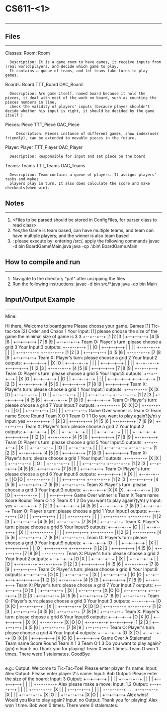 # CS611-<1>
## <Board game of Tic-tac-toe and Order and Chaos>
---------------------------------------------------------------------------
<Renming Zhang>
<Student Email>
<U97677301>

## Files
---------------------------------------------------------------------------
<A brief description of each file and what it does>
Classes:
   Room:
      Room

      Description: It is a game room to have games, it receive inputs from (real world)players, and decide which game to play.
      It contains a queue of teams, and let teams take turns to play games.
   Boards:
      Board
      TTT_Board
      OAC_Board

      Description: Are game itself, named board because it hold the pieces, it deal with most of the work on board, such as counting the pieces numbers in line,
      check the validity of players' inputs (because player shouldn't decide whether his input is right, it should be decided by the game itself )
   Pieces:
      Piece
      TTT_Piece
      OAC_Piece
   
         Description: Pieces instance of different games, show index(user friendly), can be extended to movable pieces in the future.
   Player:
      Player
      TTT_Player
      OAC_Player

      Description: Responsible for input and set piece on the board
   Teams:
      Teams
      TTT_Teams
      OAC_Teams

      Description: Team contains a queue of players. It assigns players' tasks and makes
      players play in turn. It also does calculate the score and make checkouts(when win).


## Notes
---------------------------------------------------------------------------
1. <Files to be parsed should be stored in ConfigFiles, for parser class to
   read class>
2. <Bonus Done>             Yes,the Game is team based, can have multiple teams, and team can have multiple players; and the winner is also team based
3. <Notes to grader>:
   please execute by:
   entering /src/,
   apply the following commands
   javac -d bin BoardGame\Main.java
   java -cp .\bin\ BoardGame.Main

## How to compile and run
---------------------------------------------------------------------------
1. Navigate to the directory "pa1" after unzipping the files
2. Run the following instructions:
   <Example below>
   javac -d bin src/*.java
   java -cp bin Main

## Input/Output Example
---------------------------------------------------------------------------
<Place here an example of how the program runs. Include both its
outputs and correctly formatted inputs. Please clearly mark the inputs.>
Mine:

Hi there, Welcome to boardgame
Please choose your game.
Games
[1] Tic-tac-toe
[2] Order and Chaos
1
Your Input: [1]
please choose the size of the game the minimal size of game is 3
3
+--+--+--+
|1 |2 |3 |
+--+--+--+
|4 |5 |6 |
+--+--+--+
|7 |8 |9 |
+--+--+--+
Team O:
Player's turn:
please choose a grid
3
Your Input:3
outputs:
+--+--+--+
|  |  |O |
+--+--+--+
|  |  |  |
+--+--+--+
|  |  |  |
+--+--+--+
+--+--+--+
|1 |2 |3 |
+--+--+--+
|4 |5 |6 |
+--+--+--+
|7 |8 |9 |
+--+--+--+
Team X:
Player's turn:
please choose a grid
2
Your Input:2
outputs:
+--+--+--+
|  |X |O |
+--+--+--+
|  |  |  |
+--+--+--+
|  |  |  |
+--+--+--+
+--+--+--+
|1 |2 |3 |
+--+--+--+
|4 |5 |6 |
+--+--+--+
|7 |8 |9 |
+--+--+--+
Team O:
Player's turn:
please choose a grid
5
Your Input:5
outputs:
+--+--+--+
|  |X |O |
+--+--+--+
|  |O |  |
+--+--+--+
|  |  |  |
+--+--+--+
+--+--+--+
|1 |2 |3 |
+--+--+--+
|4 |5 |6 |
+--+--+--+
|7 |8 |9 |
+--+--+--+
Team X:
Player's turn:
please choose a grid
1
Your Input:1
outputs:
+--+--+--+
|X |X |O |
+--+--+--+
|  |O |  |
+--+--+--+
|  |  |  |
+--+--+--+
+--+--+--+
|1 |2 |3 |
+--+--+--+
|4 |5 |6 |
+--+--+--+
|7 |8 |9 |
+--+--+--+
Team O:
Player's turn:
please choose a grid
7
Your Input:7
outputs:
+--+--+--+
|X |X |O |
+--+--+--+
|  |O |  |
+--+--+--+
|O |  |  |
+--+--+--+
Game Over
winner is Team O
Team name       Score   Round
Team X  0       1
Team O  1       1
Do you want to play again?(y/n)
y
Input: yes
+--+--+--+
|1 |2 |3 |
+--+--+--+
|4 |5 |6 |
+--+--+--+
|7 |8 |9 |
+--+--+--+
Team X:
Player's turn:
please choose a grid
2
Your Input:2
outputs:
+--+--+--+
|  |X |  |
+--+--+--+
|  |  |  |
+--+--+--+
|  |  |  |
+--+--+--+
+--+--+--+
|1 |2 |3 |
+--+--+--+
|4 |5 |6 |
+--+--+--+
|7 |8 |9 |
+--+--+--+
Team O:
Player's turn:
please choose a grid
5
Your Input:5
outputs:
+--+--+--+
|  |X |  |
+--+--+--+
|  |O |  |
+--+--+--+
|  |  |  |
+--+--+--+
+--+--+--+
|1 |2 |3 |
+--+--+--+
|4 |5 |6 |
+--+--+--+
|7 |8 |9 |
+--+--+--+
Team X:
Player's turn:
please choose a grid
1
Your Input:1
outputs:
+--+--+--+
|X |X |  |
+--+--+--+
|  |O |  |
+--+--+--+
|  |  |  |
+--+--+--+
+--+--+--+
|1 |2 |3 |
+--+--+--+
|4 |5 |6 |
+--+--+--+
|7 |8 |9 |
+--+--+--+
Team O:
Player's turn:
please choose a grid
6
Your Input:6
outputs:
+--+--+--+
|X |X |  |
+--+--+--+
|  |O |O |
+--+--+--+
|  |  |  |
+--+--+--+
+--+--+--+
|1 |2 |3 |
+--+--+--+
|4 |5 |6 |
+--+--+--+
|7 |8 |9 |
+--+--+--+
Team X:
Player's turn:
please choose a grid
3
Your Input:3
outputs:
+--+--+--+
|X |X |X |
+--+--+--+
|  |O |O |
+--+--+--+
|  |  |  |
+--+--+--+
Game Over
winner is Team X
Team name       Score   Round
Team O  1       2
Team X  1       2
Do you want to play again?(y/n)
y
Input: yes
+--+--+--+
|1 |2 |3 |
+--+--+--+
|4 |5 |6 |
+--+--+--+
|7 |8 |9 |
+--+--+--+
Team O:
Player's turn:
please choose a grid
1
Your Input:1
outputs:
+--+--+--+
|O |  |  |
+--+--+--+
|  |  |  |
+--+--+--+
|  |  |  |
+--+--+--+
+--+--+--+
|1 |2 |3 |
+--+--+--+
|4 |5 |6 |
+--+--+--+
|7 |8 |9 |
+--+--+--+
Team X:
Player's turn:
please choose a grid
5
Your Input:5
outputs:
+--+--+--+
|O |  |  |
+--+--+--+
|  |X |  |
+--+--+--+
|  |  |  |
+--+--+--+
+--+--+--+
|1 |2 |3 |
+--+--+--+
|4 |5 |6 |
+--+--+--+
|7 |8 |9 |
+--+--+--+
Team O:
Player's turn:
please choose a grid
9
Your Input:9
outputs:
+--+--+--+
|O |  |  |
+--+--+--+
|  |X |  |
+--+--+--+
|  |  |O |
+--+--+--+
+--+--+--+
|1 |2 |3 |
+--+--+--+
|4 |5 |6 |
+--+--+--+
|7 |8 |9 |
+--+--+--+
Team X:
Player's turn:
please choose a grid
2
Your Input:2
outputs:
+--+--+--+
|O |X |  |
+--+--+--+
|  |X |  |
+--+--+--+
|  |  |O |
+--+--+--+
+--+--+--+
|1 |2 |3 |
+--+--+--+
|4 |5 |6 |
+--+--+--+
|7 |8 |9 |
+--+--+--+
Team O:
Player's turn:
please choose a grid
8
Your Input:8
outputs:
+--+--+--+
|O |X |  |
+--+--+--+
|  |X |  |
+--+--+--+
|  |O |O |
+--+--+--+
+--+--+--+
|1 |2 |3 |
+--+--+--+
|4 |5 |6 |
+--+--+--+
|7 |8 |9 |
+--+--+--+
Team X:
Player's turn:
please choose a grid
7
Your Input:7
outputs:
+--+--+--+
|O |X |  |
+--+--+--+
|  |X |  |
+--+--+--+
|X |O |O |
+--+--+--+
+--+--+--+
|1 |2 |3 |
+--+--+--+
|4 |5 |6 |
+--+--+--+
|7 |8 |9 |
+--+--+--+
Team O:
Player's turn:
please choose a grid
3
Your Input:3
outputs:
+--+--+--+
|O |X |O |
+--+--+--+
|  |X |  |
+--+--+--+
|X |O |O |
+--+--+--+
+--+--+--+
|1 |2 |3 |
+--+--+--+
|4 |5 |6 |
+--+--+--+
|7 |8 |9 |
+--+--+--+
Team X:
Player's turn:
please choose a grid
6
Your Input:6
outputs:
+--+--+--+
|O |X |O |
+--+--+--+
|  |X |X |
+--+--+--+
|X |O |O |
+--+--+--+
+--+--+--+
|1 |2 |3 |
+--+--+--+
|4 |5 |6 |
+--+--+--+
|7 |8 |9 |
+--+--+--+
Team O:
Player's turn:
please choose a grid
4
Your Input:4
outputs:
+--+--+--+
|O |X |O |
+--+--+--+
|O |X |X |
+--+--+--+
|X |O |O |
+--+--+--+
Game Over
A Stalemate!
Team name       Score   Round
Team X  1       3
Team O  1       3
Do you want to play again?(y/n)
n
Input: no
Thank you for playing!
Team X won 1 times.
Team O won 1 times.
There were 1 stalemates.
GoodBye

*********************************************************************
e.g.:
Output:
Welcome to Tic-Tac-Toe!
Please enter player 1's name:
Input: Alex
Output:
Please enter player 2's name:
Input: Bob
Output:
Please enter the size of the board:
Input: 3
Output:
+--+--+--+
|  |  |  |
+--+--+--+
|  |  |  |
+--+--+--+
|  |  |  |
+--+--+--+
Alex please make a move:
Input: 1,2
Output:
+--+--+--+
|  |  |  |
+--+--+--+
|X |  |  |
+--+--+--+
|  |  |  |
+--+--+--+
.
.
.
+--+--+--+
|X |  |  |
+--+--+--+
|X |O |  |
+--+--+--+
|X |O |  |
+--+--+--+
Alex wins! Would you like to play again?
Input: no
Output:
Thank you for playing!
Alex won 1 time.
Bob won 0 times.
There were 0 stalemates.